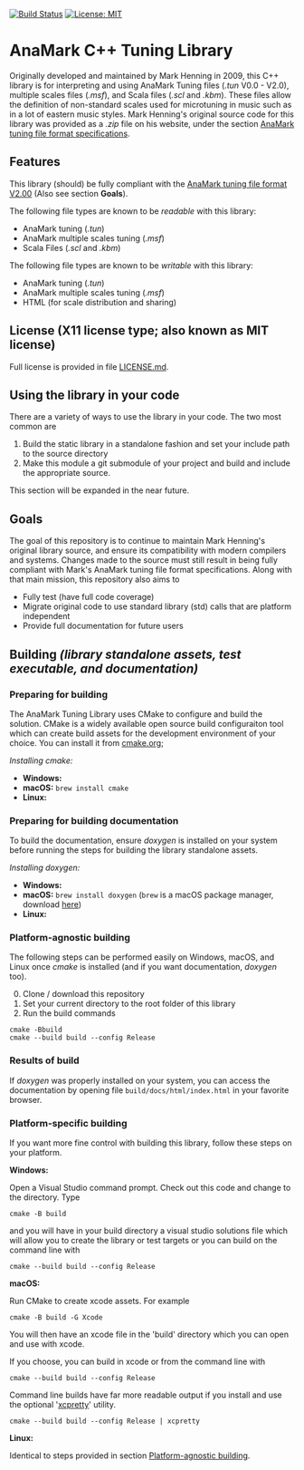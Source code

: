 [![Build Status](https://travis-ci.org/zardini123/AnaMark-Tuning-Library.svg?branch=master)](https://travis-ci.org/zardini123/AnaMark-Tuning-Library) [![License: MIT](https://img.shields.io/badge/License-MIT-yellow.svg)](https://opensource.org/licenses/MIT)

# AnaMark C++ Tuning Library

Originally developed and maintained by Mark Henning in 2009, this C++ library is for interpreting and using AnaMark Tuning files (_.tun_ V0.0 - V2.0), multiple scales files (_.msf_), and Scala files (_.scl_ and _.kbm_). These files allow the definition of non-standard scales used for microtuning in music such as in a lot of eastern music styles. Mark Henning's original source code for this library was provided as a _.zip_ file on his website, under the section [AnaMark tuning file format specifications](https://www.mark-henning.de/am_downloads_eng.php#Tuning).

## Features

This library (should) be fully compliant with the [AnaMark tuning file format V2.00](https://www.mark-henning.de/files/am/Tuning_File_V2_Doc.pdf)
(Also see section **Goals**).

The following file types are known to be _readable_ with this library:

- AnaMark tuning (_.tun_)
- AnaMark multiple scales tuning (_.msf_)
- Scala Files (_.scl_ and _.kbm_)

The following file types are known to be _writable_ with this library:

- AnaMark tuning (_.tun_)
- AnaMark multiple scales tuning (_.msf_)
- HTML (for scale distribution and sharing)

## License (X11 license type; also known as MIT license)

Full license is provided in file [LICENSE.md](LICENSE.md).

## Using the library in your code

There are a variety of ways to use the library in your code. The two most common are

1. Build the static library in a standalone fashion and set your include path to
   the source directory
2. Make this module a git submodule of your project and build and include the appropriate
   source.

This section will be expanded in the near future.

## Goals

The goal of this repository is to continue to maintain Mark Henning's original library source, and ensure its compatibility with modern compilers and systems. Changes made to the source must still result in being fully compliant with Mark's AnaMark tuning file format specifications.
Along with that main mission, this repository also aims to

- Fully test (have full code coverage)
- Migrate original code to use standard library (std) calls that are platform independent
- Provide full documentation for future users

## Building _(library standalone assets, test executable, and documentation)_

### Preparing for building

The AnaMark Tuning Library uses CMake to configure and build the solution.
CMake is a widely available open source build configuraiton tool which can
create build assets for the development environment of your choice. You can
install it from [cmake.org](https://cmake.org);

_Installing cmake:_

- **Windows:**
- **macOS:** `brew install cmake`
- **Linux:**

### Preparing for building documentation

To build the documentation, ensure _doxygen_ is installed on your system before running the steps for building the library standalone assets.

_Installing doxygen:_

- **Windows:**
- **macOS:** `brew install doxygen` (`brew` is a macOS package manager, download [here](https://brew.sh))
- **Linux:**

### Platform-agnostic building

The following steps can be performed easily on Windows, macOS, and Linux once _cmake_ is installed (and if you want documentation, _doxygen_ too).

0. Clone / download this repository
1. Set your current directory to the root folder of this library
1. Run the build commands

```
cmake -Bbuild
cmake --build build --config Release
```

### Results of build

If _doxygen_ was properly installed on your system, you can access the documentation by opening file `build/docs/html/index.html` in your favorite browser.

### Platform-specific building

If you want more fine control with building this library, follow these steps on your platform.

**Windows:**

Open a Visual Studio command prompt. Check out this code and change to the
directory. Type

```
cmake -B build
```

and you will have in your build directory a visual studio solutions file which
will allow you to create the library or test targets or you can build on the
command line with

```
cmake --build build --config Release
```

**macOS:**

Run CMake to create xcode assets. For example

```
cmake -B build -G Xcode
```

You will then have an xcode file in the 'build' directory which you can
open and use with xcode.

If you choose, you can build in xcode or from the command line with

```
cmake --build build --config Release
```

Command line builds have far more readable output if you install
and use the optional '[xcpretty](https://github.com/xcpretty/xcpretty)' utility.

```
cmake --build build --config Release | xcpretty
```

**Linux:**

Identical to steps provided in section [Platform-agnostic building](#platform-agnostic-building).
